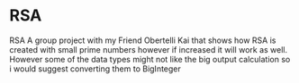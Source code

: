 # RSA
RSA
A group project with my Friend Obertelli Kai that shows how RSA is created with small prime numbers however if increased it will work as well. However some of the data
types might not like the big output calculation so i would suggest converting them to BigInteger
